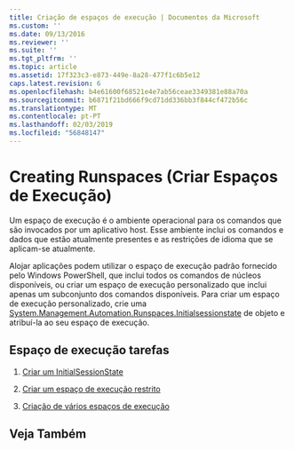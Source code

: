 ```yaml
---
title: Criação de espaços de execução | Documentos da Microsoft
ms.custom: ''
ms.date: 09/13/2016
ms.reviewer: ''
ms.suite: ''
ms.tgt_pltfrm: ''
ms.topic: article
ms.assetid: 17f323c3-e873-449e-8a28-477f1c6b5e12
caps.latest.revision: 6
ms.openlocfilehash: b4e61600f68521e4e7ab56ceae3349381e88a70a
ms.sourcegitcommit: b6871f21bd666f9cd71dd336bb3f844cf472b56c
ms.translationtype: MT
ms.contentlocale: pt-PT
ms.lasthandoff: 02/03/2019
ms.locfileid: "56848147"
---
```

# <a name="creating-runspaces"></a>Creating Runspaces (Criar Espaços de Execução)

Um espaço de execução é o ambiente operacional para os comandos que são invocados por um aplicativo host. Esse ambiente inclui os comandos e dados que estão atualmente presentes e as restrições de idioma que se aplicam-se atualmente.

 Alojar aplicações podem utilizar o espaço de execução padrão fornecido pelo Windows PowerShell, que inclui todos os comandos de núcleos disponíveis, ou criar um espaço de execução personalizado que inclui apenas um subconjunto dos comandos disponíveis. Para criar um espaço de execução personalizado, crie uma [System.Management.Automation.Runspaces.Initialsessionstate](/dotnet/api/System.Management.Automation.Runspaces.InitialSessionState) de objeto e atribuí-la ao seu espaço de execução.

## <a name="runspace-tasks"></a>Espaço de execução tarefas

1. [Criar um InitialSessionState](./creating-an-initialsessionstate.md)

2. [Criar um espaço de execução restrito](./creating-a-constrained-runspace.md)

3. [Criação de vários espaços de execução](./creating-multiple-runspaces.md)

## <a name="see-also"></a>Veja Também

